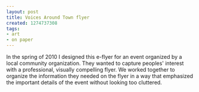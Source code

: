 ```yaml
---
layout: post
title: Voices Around Town flyer
created: 1274737308
tags:
- art
- on paper
---
```

In the spring of 2010 I designed this e-flyer for an event organized by a local community organization. They wanted to capture peoples' interest with a professional, visually compelling flyer. We worked together to organize the information they needed on the flyer in a way that emphasized the important details of the event without looking too cluttered. 
